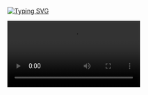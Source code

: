 [![Typing SVG](https://readme-typing-svg.herokuapp.com?font=Nunito&weight=600&size=22&pause=1000&color=FF429F&center=true&vCenter=true&repeat=false&width=435&lines=Welcome++my+sugar+%F0%9F%92%84%F0%9F%92%8B)](https://git.io/typing-svg)

![Happy Happy Happy](cat_kisses_the_camera.mp4)
